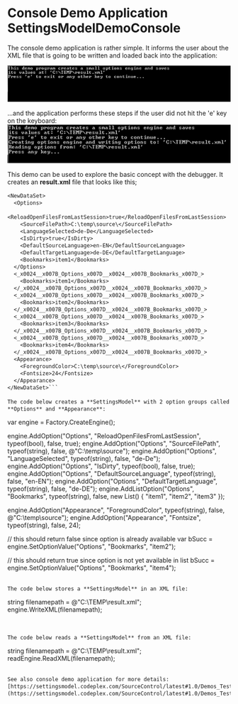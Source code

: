# Console Demo Application SettingsModelDemoConsole

The console demo application is rather simple. It informs the user about the XML file that is going to be written and loaded back into the application:

![](SettingsModelDemoConsole_Step1.png)

...and the application performs these steps if the user did not hit the 'e' key on the keyboard:
![](SettingsModelDemoConsole_Step2.png)

This demo can be used to explore the basic concept with the debugger. It creates an **result.xml** file that looks like this;


```<?xml version="1.0" standalone="yes"?>
<NewDataSet>
  <Options>
    <ReloadOpenFilesFromLastSession>true</ReloadOpenFilesFromLastSession>
    <SourceFilePath>C:\temp\source\</SourceFilePath>
    <LanguageSelected>de-De</LanguageSelected>
    <IsDirty>true</IsDirty>
    <DefaultSourceLanguage>en-EN</DefaultSourceLanguage>
    <DefaultTargetLanguage>de-DE</DefaultTargetLanguage>
    <Bookmarks>item1</Bookmarks>
  </Options>
  <_x0024__x007B_Options_x007D__x0024__x007B_Bookmarks_x007D_>
    <Bookmarks>item1</Bookmarks>
  </_x0024__x007B_Options_x007D__x0024__x007B_Bookmarks_x007D_>
  <_x0024__x007B_Options_x007D__x0024__x007B_Bookmarks_x007D_>
    <Bookmarks>item2</Bookmarks>
  </_x0024__x007B_Options_x007D__x0024__x007B_Bookmarks_x007D_>
  <_x0024__x007B_Options_x007D__x0024__x007B_Bookmarks_x007D_>
    <Bookmarks>item3</Bookmarks>
  </_x0024__x007B_Options_x007D__x0024__x007B_Bookmarks_x007D_>
  <_x0024__x007B_Options_x007D__x0024__x007B_Bookmarks_x007D_>
    <Bookmarks>item4</Bookmarks>
  </_x0024__x007B_Options_x007D__x0024__x007B_Bookmarks_x007D_>
  <Appearance>
    <ForegroundColor>C:\temp\source\</ForegroundColor>
    <Fontsize>24</Fontsize>
  </Appearance>
</NewDataSet>```

The code below creates a **SettingsModel** with 2 option groups called **Options** and **Appearance**:
```
var engine = Factory.CreateEngine();

engine.AddOption("Options", "ReloadOpenFilesFromLastSession", typeof(bool), false, true);
engine.AddOption("Options", "SourceFilePath", typeof(string), false, @"C:\temp\source\");
engine.AddOption("Options", "LanguageSelected", typeof(string), false, "de-De");
engine.AddOption("Options", "IsDirty", typeof(bool), false, true);
engine.AddOption("Options", "DefaultSourceLanguage", typeof(string), false, "en-EN");
engine.AddOption("Options", "DefaultTargetLanguage", typeof(string), false, "de-DE");
engine.AddListOption<string>("Options", "Bookmarks", typeof(string), false, new List<string>() { "item1", "item2", "item3" });

engine.AddOption("Appearance", "ForegroundColor", typeof(string), false, @"C:\temp\source\");
engine.AddOption("Appearance", "Fontsize", typeof(string), false, 24);

// this should return false since option is already available
var bSucc = engine.SetOptionValue("Options", "Bookmarks", "item2");

// this should return true since option is not yet available in list
bSucc = engine.SetOptionValue("Options", "Bookmarks", "item4");
```

The code below stores a **SettingsModel** in an XML file:
```
string filenamepath = @"C:\TEMP\result.xml";
engine.WriteXML(filenamepath);
```


The code below reads a **SettingsModel** from an XML file:
```
string filenamepath = @"C:\TEMP\result.xml";
readEngine.ReadXML(filenamepath);
```

See also console demo application for more details:
[https://settingsmodel.codeplex.com/SourceControl/latest#1.0/Demos_Tests/SettingsModelDemoConsole/Program.cs](https://settingsmodel.codeplex.com/SourceControl/latest#1.0/Demos_Tests/SettingsModelDemoConsole/Program.cs)
